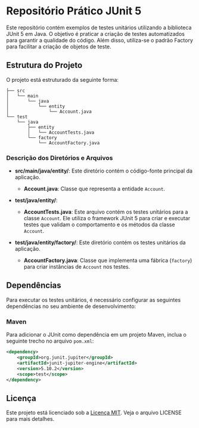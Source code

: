 
# Repositório Prático JUnit 5

Este repositório contém exemplos de testes unitários utilizando a biblioteca JUnit 5 em Java. O objetivo é praticar a criação de testes automatizados para garantir a qualidade do código. Além disso, utiliza-se o padrão Factory para facilitar a criação de objetos de teste.

## Estrutura do Projeto

O projeto está estruturado da seguinte forma:

```
├── src
│   └── main
│       └── java
│           └── entity
│               └── Account.java
└── test
    └── java
        ├── entity
        │   └── AccountTests.java
        └── factory
            └── AccountFactory.java
```
### Descrição dos Diretórios e Arquivos


- **src/main/java/entity/**: Este diretório contém o código-fonte principal da aplicação.
  - **Account.java**: Classe que representa a entidade `Account`.

- **test/java/entity/**:
  - **AccountTests.java**: Este arquivo contém os testes unitários para a classe `Account`. Ele utiliza o framework JUnit 5 para criar e executar testes que validam o comportamento e os métodos da classe `Account`.
  
- **test/java/entity/factory/**: Este diretório contém os testes unitários da aplicação.
  - **AccountFactory.java**: Classe que implementa uma fábrica (`factory`) para criar instâncias de `Account` nos testes.


## Dependências

Para executar os testes unitários, é necessário configurar as seguintes dependências no seu ambiente de desenvolvimento:

### Maven

Para adicionar o JUnit como dependência em um projeto Maven, inclua o seguinte trecho no arquivo `pom.xml`:

```xml
<dependency>
    <groupId>org.junit.jupiter</groupId>
    <artifactId>junit-jupiter-engine</artifactId>
    <version>5.10.2</version>
    <scope>test</scope>
</dependency>
```


## Licença


Este projeto está licenciado sob a [Licença MIT](LICENSE). Veja o arquivo LICENSE para mais detalhes.
